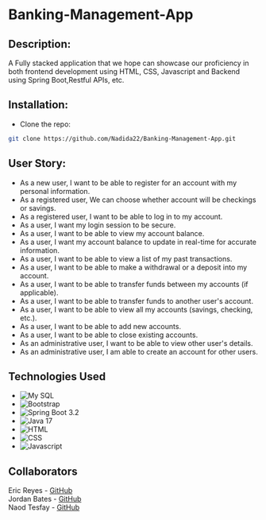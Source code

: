 # Banking-Management-App

## Description:
  A Fully stacked application that we hope can showcase our proficiency in both frontend development using HTML, CSS, 
Javascript and Backend using Spring Boot,Restful APIs, etc.


## Installation: 
- Clone the repo:
```sh
git clone https://github.com/Nadida22/Banking-Management-App.git
```

## User Story:

-    As a new user, I want to be able to register for an account with my personal information.
-    As a registered user, We can choose whether account will be checkings or savings.
-    As a registered user, I want to be able to log in to my account.
-    As a user, I want my login session to be secure.
-    As a user, I want to be able to view my account balance.
-    As a user, I want my account balance to update in real-time for accurate information.
-    As a user, I want to be able to view a list of my past transactions.
-    As a user, I want to be able to make a withdrawal or a deposit into my account.
-    As a user, I want to be able to transfer funds between my accounts (if applicable).
-    As a user, I want to be able to transfer funds to another user's account.
-   As a user, I want to be able to view all my accounts (savings, checking, etc.).
-    As a user, I want to be able to add new accounts.
-    As a user, I want to be able to close existing accounts.
-  As an administrative user, I want to be able to view other user's details.  
-  As an administrative user, I am able to create an account for other users. 

## Technologies Used
- ![My SQL][sql.badge]
- ![Bootstrap][bs.badge]
- ![Spring Boot 3.2][spring.badge]
- ![Java 17][java.badge]
- ![HTML][html.badge]
- ![CSS][css.badge]
- ![Javascript][JS.badge]

## Collaborators
Eric Reyes - [GitHub](https://github.com/ericrey93)
<br>
Jordan Bates - [GitHub](https://github.com/jojobee333)
<br>
Naod Tesfay - [GitHub](https://github.com/Nadida22)


<!--tech used icons-->
[html.badge]:https://img.shields.io/badge/HTML5-E34F26?style=for-the-badge&logo=html5&logoColor=white
[sql.badge]:https://img.shields.io/badge/mysql-%2300f.svg?style=for-the-badge&logo=mysql&logoColor=white
[bs.badge]:https://img.shields.io/badge/bootstrap-%238511FA.svg?style=for-the-badge&logo=bootstrap&logoColor=white
[spring.badge]:https://img.shields.io/badge/spring-%236DB33F.svg?style=for-the-badge&logo=spring&logoColor=white
[java.badge]:https://img.shields.io/badge/java-%23ED8B00.svg?style=for-the-badge&logo=openjdk&logoColor=white
[css.badge]:https://img.shields.io/badge/css3-%231572B6.svg?style=for-the-badge&logo=css3&logoColor=white
[JS.badge]:https://img.shields.io/badge/javascript-%23323330.svg?style=for-the-badge&logo=javascript&logoColor=%23F7DF1E